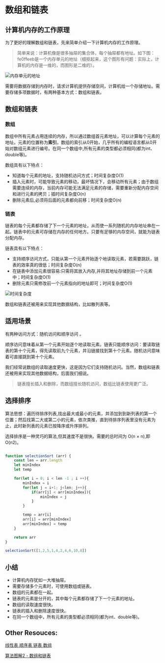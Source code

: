 # 数组和链表

## 计算机内存的工作原理

为了更好的理解数组和链表，先来简单介绍一下计算机内存的工作原理。

> 简单来说：计算机像是很多抽屉的集合体，每个抽屉都有地址。如下图： fe0ffeeb是一个内存单元的地址（细抠起来，这个图形有问题：实际上，计算机的内存是一维的，而图形是二维的）。

![内存单元的地址](http://img.pfan123.com/ram.png)

需要将数据存储到内存时，请求计算机提供存储空间，计算机给一个存储地址。需要存储多项数据时，有两种基本方式：数组和链表。

## 数组和链表

### 数组

数组中所有元素占用连续的内存，所以通过数组首元素地址，可以计算每个元素的地址。元素的位置称为**索引**，数组的索引从0开始，几乎所有的编程语言都从0开始对数组元素进行编号。在同一个数组中,所有元素的类型都必须相同(都为int、double等)。

数组具有以下特点：

- 知道每个元素的地址，支持随机访问方式；时间复杂度O(1)
- 插入元素时，可能导致元素的移动，最坏情况下，会移动所有元素；由于数组需要连续的内存，当前内存可能无法满足元素的存储，需要重新分配内存空间和进行元素的拷贝；插时间复杂度O(n)
- 删除元素后,必须将后面的元素都向前移；时间复杂度O(n)

### 链表

链表的每个元素都存储了下一个元素的地址，从而使一系列随机的内存地址串在一起。链表中的元素可存储在内存的任何地方。只要有足够的内存空间，就能为链表分配内存。

链表具有以下特点：

- 支持顺序访问方式，只能从第一个元素开始逐个地读取元素，若需要跳跃，链表的效率真的很低；时间复杂度O(n) 
- 在链表中添加元素很容易:只需将其放入内存,并将其地址存储到前一个元素中；时间复杂度O(1)
- 删除元素只需修改前一个元素指向的地址即可；时间复杂度O(1)


![时间复杂度](http://img.pfan123.com/On.png)

数组和链表还被用来实现其他数据结构，比如散列表等。

## 适用场景

有两种访问方式：随机访问和顺序访问 。

顺序访问意味着从第一个元素开始逐个地读取元素。链表只能顺序访问：要读取链表的第十个元素，得先读取前九个元素，并沿链接找到第十个元素。随机访问意味着可直接跳到第十个元素。

我们经常说数组的读取速度更快，这是因为它们支持随机访问。当然，数组和链表还被用来实现其他数据结构，后面我们细说。

> 链表擅长插入和删除，而数组擅长随机访问，数组比链表使用更广泛。

## 选择排序

算法思想：遍历待排序列表,找出最大或最小的元素，并添加到到新列表的第一个位置；然后找第二大或第二小的元素，依次类推，直到待排序列表里没有元素为止，此时新列表的元素已按降序或升序排列。

选择排序是一种灵巧的算法,但其速度不是很快。需要的总时间为 O(n × n),即O(n2)。

```js

function selectionSort (arr) {
    const len = arr.length
    let minIndex
    let temp

    for(let i = 0; i < len -1 ; i ++){
        minIndex = i
        for(let j = i+1; j<len; j++){
            if(arr[j] < arr[minIndex]){
                minIndex = j
            }
        }

        temp = arr[i]
        arr[i] = arr[minIndex]
        arr[minIndex] = temp
    }

    return arr
}

selectionSort([1,2,5,1,4,2,4,6,10,8])

```

## 小结

- 计算机内存犹如一大堆抽屉。
- 需要存储多个元素时，可使用数组或链表。
- 数组的元素都在一起。
- 链表的元素是分开的，其中每个元素都存储了下一个元素的地址。
- 数组的读取速度很快。
- 链表的插入和删除速度很快。
- 在同一个数组中，所有元素的类型都必须相同(都为int、double等)。

## Other Resouces:

[线性表 顺序表 链表 数组](https://juejin.im/post/5c4ad3a8e51d455249763e67)

[算法图解2 - 数组和链表](http://jartto.wang/2018/11/25/algorithm2/)
